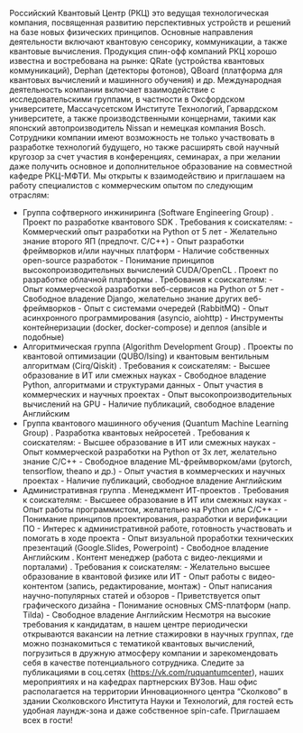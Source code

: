 Российский Квантовый Центр (РКЦ) это ведущая технологическая компания, посвященная развитию перспективных устройств и решений на базе новых физических принципов. Основные направления деятельности включают квантовую сенсорику, коммуникации, а также квантовые вычисления. Продукция спин-офф компаний РКЦ хорошо известна и востребована на рынке: QRate (устройства квантовых коммуникаций), Dephan (детекторы фотонов), QBoard (платформа для квантовых вычислений и машинного обучения) и др. Международная деятельность компании включает взаимодействие с исследовательскими группами, в частности в Оксфордском университете, Массачусетском Институте Технологий, Гарвардском университете, а также производственными концернами, такими как японский автопроизводитель Nissan и немецкая компания Bosch.
Сотрудники компании имеют возможность не только участвовать в разработке технологий будущего, но также расширять свой научный кругозор за счет участия в конференциях, семинарах, а при желании даже получить основное и дополнительное образование на совместной кафедре РКЦ-МФТИ.
Мы открыты к взаимодействию и приглашаем на работу специалистов с коммерческим опытом по следующим отраслям:
- Группа софтверного инжиниринга (Software Engineering Group)
   . Проект по разработке квантового SDK
       . Требования к соискателям:
           - Коммерческий опыт разработки на Python от 5 лет
           - Желательно знание второго ЯП (предпочт. C/C++)
           - Опыт разработки фреймворков и/или научных платформ
           - Наличие собственных open-source разработок
           - Понимание принципов высокопроизводительных вычислений CUDA/OpenCL
   . Проект по разработке облачной платформы
       . Требования к соискателям:
           - Опыт коммерческой разработки веб-сервисов на Python от 5 лет
           - Свободное владение Django, желательно знание других веб-фреймворков
           - Опыт с системами очередей (RabbitMQ)
           - Опыт асинхронного программирования (asyncio, aiohttp)
           - Инструменты контейнеризации (docker, docker-compose) и деплоя (ansible и подобные)
- Алгоритмическая группа (Algorithm Development Group)
   . Проекты по квантовой оптимизации (QUBO/Ising) и квантовым вентильным алгоритмам (Cirq/Qiskit)
       . Требования к соискателям:
           - Высшее образование в ИТ или смежных науках
           - Свободное владение Python, алгоритмами и структурами данных
           - Опыт участия в коммерческих и научных проектах
           - Опыт высокопроизводительных вычислений на GPU
           - Наличие публикаций, свободное владение Английским
- Группа квантового машинного обучения (Quantum Machine Learning Group)
   . Разработка квантовых нейросетей
       . Требования к соискателям:
           - Высшее образование в ИТ или смежных науках
           - Опыт коммерческой разработки на Python от 3х лет, желательно знание C/C++
           - Свободное владение ML-фреймворком/ами (pytorch, tensorflow, theano и др.)
           - Опыт участия в коммерческих и научных проектах
           - Наличие публикаций, свободное владение Английским
- Административная группа
   . Менеджмент ИТ-проектов
       . Требования к соискателям:
           - Высшеее образование в ИТ или смежных науках
           - Опыт работы программистом, желательно на Python или C/C++
           - Понимание принципов проектирования, разработки и верификации ПО
           - Интерес к административной работе, готовность участвовать и помогать в ходе проекта
           - Опыт визуальной проработки технических презентаций (Google.Slides, Powerpoint)
           - Свободное владение Английским
   . Контент менеджер (работа с видео-лекциями и порталами)
       . Требования к соискателям:
           - Желательно высшее образование в квантовой физике или ИТ
           - Опыт работы с видео-контентом (запись, редактирование, монтаж)
           - Опыт написания научно-популярных статей и обзоров
           - Приветствуется опыт графического дизайна
           - Понимание основных CMS-платформ (напр. Tilda)
           - Свободное владение Английским
Несмотря на высокие требования к кандидатам, в нашем центре периодически открываются вакансии на летние стажировки в научных группах, где можно познакомиться с тематикой квантовых вычислений, погрузиться в дружную атмосферу компании и зарекомендовать себя в качестве потенциального сотрудника. Следите за публикациями в соц.сетях (https://vk.com/ruquantumcenter), наших мероприятиях и на кафедрах партнерских ВУЗов.
Наш офис располагается на территории Инновационного центра “Сколково” в здании Сколковского Института Науки и Технологий, для гостей есть удобная лаундж-зона и даже собственное spin-cafe. Приглашаем всех в гости!
